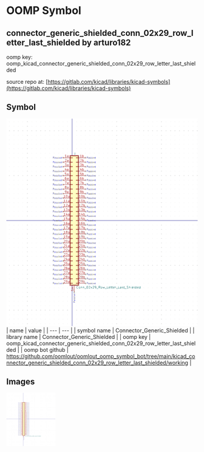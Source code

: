 # OOMP Symbol  
## connector_generic_shielded_conn_02x29_row_letter_last_shielded  by arturo182  
  
oomp key: oomp_kicad_connector_generic_shielded_conn_02x29_row_letter_last_shielded  
  
source repo at: [https://gitlab.com/kicad/libraries/kicad-symbols](https://gitlab.com/kicad/libraries/kicad-symbols)  
## Symbol  
  
[![working.png](working_600.png)](working.png)  
| name | value | 
| --- | --- | 
| symbol name | Connector_Generic_Shielded | 
| library name | Connector_Generic_Shielded | 
| oomp key | oomp_kicad_connector_generic_shielded_conn_02x29_row_letter_last_shielded | 
| oomp bot github | https://github.com/oomlout/oomlout_oomp_symbol_bot/tree/main/kicad_connector_generic_shielded_conn_02x29_row_letter_last_shielded/working | 
## Images  
  
[![working.png](working_140.png)](working.png)  
